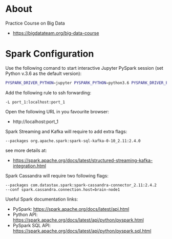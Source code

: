 # About
Practice Course on Big Data
* https://bigdatateam.org/big-data-course

# Spark Configuration

Use the following comand to start interactive Jupyter PySpark session (set Python v.3.6 as the default version):
```bash
PYSPARK_DRIVER_PYTHON=jupyter PYSPARK_PYTHON=python3.6 PYSPARK_DRIVER_PYTHON_OPTS='notebook --ip=0.0.0.0 --port=port_1' pyspark --conf spark.ui.port=port_2 --driver-memory 512m --master yarn --num-executors 2 --executor-cores 1
```

Add the following rule to ssh forwarding:
```
-L port_1:localhost:port_1 
```

Open the following URL in you favourite browser:
* http://localhost:port_1

Spark Streaming and Kafka will require to add extra flags:
```
--packages org.apache.spark:spark-sql-kafka-0-10_2.11:2.4.0
```
see more details at:
* https://spark.apache.org/docs/latest/structured-streaming-kafka-integration.html

Spark Cassandra will require two following flags:
```
--packages com.datastax.spark:spark-cassandra-connector_2.11:2.4.2
--conf spark.cassandra.connection.host=brain-node1
```

Useful Spark documentation links:
* PySpark: https://spark.apache.org/docs/latest/api.html
* Python API: https://spark.apache.org/docs/latest/api/python/pyspark.html
* PySpark SQL API: https://spark.apache.org/docs/latest/api/python/pyspark.sql.html
